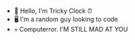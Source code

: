 - 🤗 Hello, I'm Tricky Clock ⏰
- 🖥️ I'm a random guy looking to code
- 💀 Computerror. I'M STILL MAD AT YOU 

